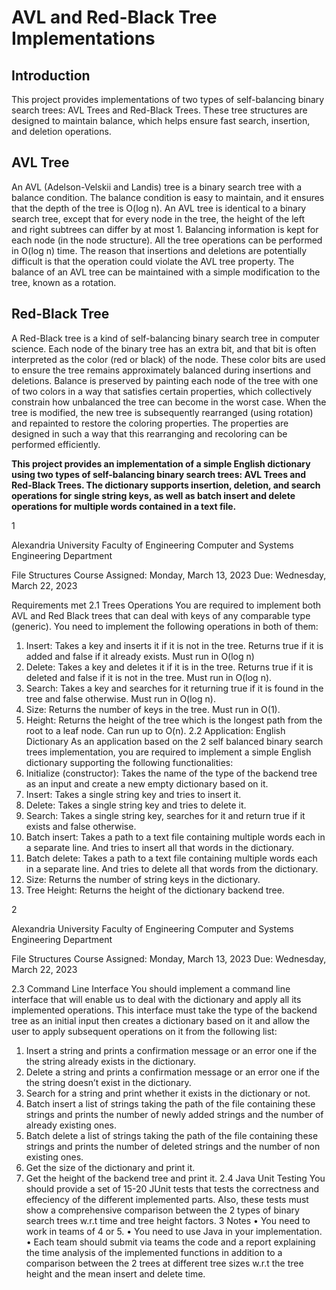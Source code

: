 AVL and Red-Black Tree Implementations
======================================

Introduction
------------

This project provides implementations of two types of self-balancing binary search trees: AVL Trees and Red-Black Trees. These tree structures are designed to maintain balance, which helps ensure fast search, insertion, and deletion operations.

AVL Tree
--------

An AVL (Adelson-Velskii and Landis) tree is a binary search tree with a balance condition. The balance condition is easy to maintain, and it ensures that the depth of the tree is O(log n). An AVL tree is identical to a binary search tree, except that for every node in the tree, the height of the left and right subtrees can differ by at most 1. Balancing information is kept for each node (in the node structure). All the tree operations can be performed in O(log n) time. The reason that insertions and deletions are potentially difficult is that the operation could violate the AVL tree property. The balance of an AVL tree can be maintained with a simple modification to the tree, known as a rotation.

Red-Black Tree
--------------

A Red-Black tree is a kind of self-balancing binary search tree in computer science. Each node of the binary tree has an extra bit, and that bit is often interpreted as the color (red or black) of the node. These color bits are used to ensure the tree remains approximately balanced during insertions and deletions. Balance is preserved by painting each node of the tree with one of two colors in a way that satisfies certain properties, which collectively constrain how unbalanced the tree can become in the worst case. When the tree is modified, the new tree is subsequently rearranged (using rotation) and repainted to restore the coloring properties. The properties are designed in such a way that this rearranging and recoloring can be performed efficiently.

**This project provides an implementation of a simple English dictionary using two types of self-balancing binary search trees: AVL Trees and Red-Black Trees. The dictionary supports insertion, deletion, and search operations for single string keys, as well as batch insert and delete operations for multiple words contained in a text file.**



1

Alexandria University
Faculty of Engineering
Computer and Systems Engineering
Department

File Structures Course
Assigned: Monday, March 13, 2023
Due: Wednesday, March 22, 2023

Requirements met
2.1 Trees Operations
You are required to implement both AVL and Red Black trees that can deal with keys of any
comparable type (generic). You need to implement the following operations in both of them:
1. Insert: Takes a key and inserts it if it is not in the tree. Returns true if it is added and
false if it already exists. Must run in O(log n)
2. Delete: Takes a key and deletes it if it is in the tree. Returns true if it is deleted and false
if it is not in the tree. Must run in O(log n).
3. Search: Takes a key and searches for it returning true if it is found in the tree and false
otherwise. Must run in O(log n).
4. Size: Returns the number of keys in the tree. Must run in O(1).
5. Height: Returns the height of the tree which is the longest path from the root to a leaf
node. Can run up to O(n).
2.2 Application: English Dictionary
As an application based on the 2 self balanced binary search trees implementation, you are
required to implement a simple English dictionary supporting the following functionalities:
1. Initialize (constructor): Takes the name of the type of the backend tree as an input and
create a new empty dictionary based on it.
2. Insert: Takes a single string key and tries to insert it.
3. Delete: Takes a single string key and tries to delete it.
4. Search: Takes a single string key, searches for it and return true if it exists and false
otherwise.
5. Batch insert: Takes a path to a text file containing multiple words each in a separate line.
And tries to insert all that words in the dictionary.
6. Batch delete: Takes a path to a text file containing multiple words each in a separate
line. And tries to delete all that words from the dictionary.
7. Size: Returns the number of string keys in the dictionary.
8. Tree Height: Returns the height of the dictionary backend tree.

2

Alexandria University
Faculty of Engineering
Computer and Systems Engineering
Department

File Structures Course
Assigned: Monday, March 13, 2023
Due: Wednesday, March 22, 2023

2.3 Command Line Interface
You should implement a command line interface that will enable us to deal with the dictionary
and apply all its implemented operations. This interface must take the type of the backend tree
as an initial input then creates a dictionary based on it and allow the user to apply subsequent
operations on it from the following list:
1. Insert a string and prints a confirmation message or an error one if the the string already
exists in the dictionary.
2. Delete a string and prints a confirmation message or an error one if the the string doesn’t
exist in the dictionary.
3. Search for a string and print whether it exists in the dictionary or not.
4. Batch insert a list of strings taking the path of the file containing these strings and prints
the number of newly added strings and the number of already existing ones.
5. Batch delete a list of strings taking the path of the file containing these strings and prints
the number of deleted strings and the number of non existing ones.
6. Get the size of the dictionary and print it.
7. Get the height of the backend tree and print it.
2.4 Java Unit Testing
You should provide a set of 15-20 JUnit tests that tests the correctness and effeciency of the
different implemented parts. Also, these tests must show a comprehensive comparison between
the 2 types of binary search trees w.r.t time and tree height factors.
3 Notes
• You need to work in teams of 4 or 5.
• You need to use Java in your implementation.
• Each team should submit via teams the code and a report explaining the time analysis
of the implemented functions in addition to a comparison between the 2 trees at different
tree sizes w.r.t the tree height and the mean insert and delete time.

